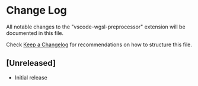 # Change Log

All notable changes to the "vscode-wgsl-preprocessor" extension will be documented in this file.

Check [Keep a Changelog](http://keepachangelog.com/) for recommendations on how to structure this file.

## [Unreleased]

- Initial release
